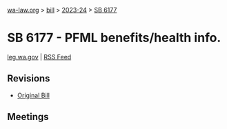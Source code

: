 [wa-law.org](/) > [bill](/bill/) > [2023-24](/bill/2023-24/) > [SB 6177](/bill/2023-24/sb/6177/)

# SB 6177 - PFML benefits/health info.
[leg.wa.gov](https://app.leg.wa.gov/billsummary?BillNumber=6177&Year=2023&Initiative=false) | [RSS Feed](./rss.xml)

## Revisions
* [Original Bill](1/)

## Meetings